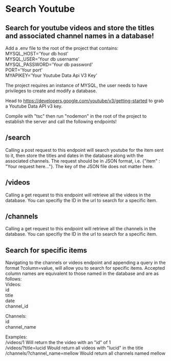 # Search Youtube

## Search for youtube videos and store the titles and associated channel names in a database!

Add a .env file to the root of the project that contains:  
MYSQL_HOST='Your db host'  
MYSQL_USER='Your db username'  
MYSQL_PASSWORD='Your db password'  
PORT='Your port'  
MYAPIKEY='Your Youtube Data Api V3 Key'

The project requires an instance of MYSQL, the user needs to have privileges to create and modify a database.

Head to https://developers.google.com/youtube/v3/getting-started to grab a Youtube Data API v3 key.

Compile with "tsc" then run "nodemon" in the root of the project to establish the server and call the following endpoints!

## /search

Calling a post request to this endpoint will search youtube for the item sent to it, then store the titles and dates in the database along with the associated channels.
The request should be in JSON format, i.e. {"item" : "Your request here..."}. The key of the JSON file does not matter here.

## /videos

Calling a get request to this endpoint will retrieve all the videos in the database. You can specifiy the ID in the url to search for a specific item.

## /channels

Calling a get request to this endpoint will retrieve all the channels in the database. You can specifiy the ID in the url to search for a specific item.

## Search for specific items

Navigating to the channels or videos endpoint and appending a query in the format ?column=value, will allow you to search for specific items.
Accepted column names are equivalent to those named in the database and are as follows:  
Videos:  
id  
title  
date  
channel_id

Channels:  
id  
channel_name

Examples:  
/videos/1 Will return the the video with an "id" of 1  
/videos/?title=lucid Would return all videos with "lucid" in the title  
/channels/?channel_name=mellow Would return all channels named mellow
